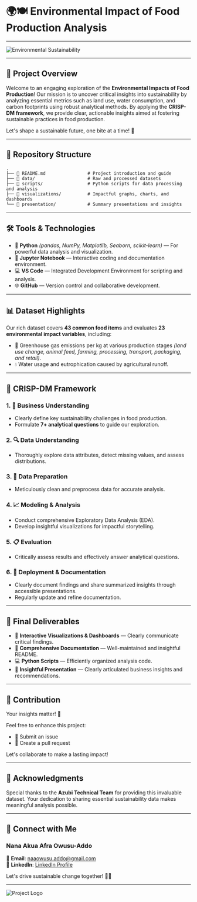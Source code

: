 # 🌍🍽️ Environmental Impact of Food Production Analysis

---

![Environmental Sustainability](https://www.leeds.gov.uk/sites/default/files/images-imported/4d05cd39-8f2e-4586-976f-b07d324f614c.jpg)

---

## 🚀 Project Overview

Welcome to an engaging exploration of the **Environmental Impacts of Food Production**! Our mission is to uncover critical insights into sustainability by analyzing essential metrics such as land use, water consumption, and carbon footprints using robust analytical methods. By applying the **CRISP-DM framework**, we provide clear, actionable insights aimed at fostering sustainable practices in food production.

Let's shape a sustainable future, one bite at a time! 🌱

---

## 📂 Repository Structure

```
.
├── 📄 README.md                # Project introduction and guide
├── 📁 data/                    # Raw and processed datasets
├── 📁 scripts/                 # Python scripts for data processing and analysis
├── 📁 visualizations/          # Impactful graphs, charts, and dashboards
└── 📁 presentation/            # Summary presentations and insights
```

---

## 🛠️ Tools & Technologies

- 🐍 **Python** *(pandas, NumPy, Matplotlib, Seaborn, scikit-learn)* — For powerful data analysis and visualization.
- 📓 **Jupyter Notebook** — Interactive coding and documentation environment.
- 💻 **VS Code** — Integrated Development Environment for scripting and analysis.
- 🌐 **GitHub** — Version control and collaborative development.

---

## 📊 Dataset Highlights

Our rich dataset covers **43 common food items** and evaluates **23 environmental impact variables**, including:

- 🌿 Greenhouse gas emissions per kg at various production stages *(land use change, animal feed, farming, processing, transport, packaging, and retail)*.
- 💧 Water usage and eutrophication caused by agricultural runoff.

---

## 🔄 CRISP-DM Framework

### 1. 🎯 **Business Understanding**
- Clearly define key sustainability challenges in food production.
- Formulate **7+ analytical questions** to guide our exploration.

### 2. 🔍 **Data Understanding**
- Thoroughly explore data attributes, detect missing values, and assess distributions.

### 3. 🧹 **Data Preparation**
- Meticulously clean and preprocess data for accurate analysis.

### 4. 📈 **Modeling & Analysis**
- Conduct comprehensive Exploratory Data Analysis (EDA).
- Develop insightful visualizations for impactful storytelling.

### 5. 📋 **Evaluation**
- Critically assess results and effectively answer analytical questions.

### 6. 📢 **Deployment & Documentation**
- Clearly document findings and share summarized insights through accessible presentations.
- Regularly update and refine documentation.

---

## 🎯 Final Deliverables

- 📌 **Interactive Visualizations & Dashboards** — Clearly communicate critical findings.
- 📘 **Comprehensive Documentation** — Well-maintained and insightful README.
- 💻 **Python Scripts** — Efficiently organized analysis code.
- 🎤 **Insightful Presentation** — Clearly articulated business insights and recommendations.

---

## 🤝 Contribution

Your insights matter! 🌟

Feel free to enhance this project:
- 🚩 Submit an issue
- 🔀 Create a pull request

Let's collaborate to make a lasting impact!

---

## 🙌 Acknowledgments

Special thanks to the **Azubi Technical Team** for providing this invaluable dataset. Your dedication to sharing essential sustainability data makes meaningful analysis possible.

---

## 📩 Connect with Me

### Nana Akua Afra Owusu-Addo
📧 **Email**: [naaowusu.addo@gmail.com](mailto:naaowusu.addo@gmail.com)  
🔗 **LinkedIn**: [LinkedIn Profile](https://www.linkedin.com/in/nana-akua-afra-owusu-addo/)

Let's drive sustainable change together! 🌱✨

---

![Project Logo](...)
